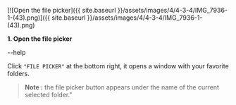 ---
---

[![Open the file picker]({{ site.baseurl }}/assets/images/4/4-3-4/IMG_7936-1-(43).png)]({{
site.baseurl }}/assets/images/4/4-3-4/IMG_7936-1-(43).png)

**1. Open the file picker**

--help

Click `"FILE PICKER"` at the bottom right, it opens a window with your favorite folders.

> **Note :** the file picker button appears under the name of the current selected folder."
